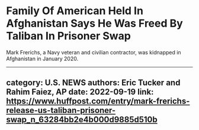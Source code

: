 # Family Of American Held In Afghanistan Says He Was Freed By Taliban In Prisoner Swap

Mark Frerichs, a Navy veteran and civilian contractor, was kidnapped in Afghanistan in January 2020.

---
category: U.S. NEWS
authors: Eric Tucker and Rahim Faiez, AP
date: 2022-09-19
link: https://www.huffpost.com/entry/mark-frerichs-release-us-taliban-prisoner-swap_n_63284bb2e4b000d9885d510b
---

